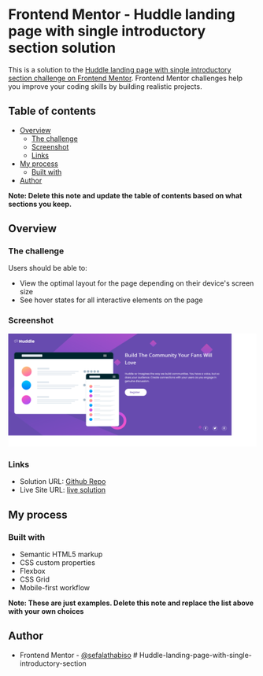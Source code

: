 # Frontend Mentor - Huddle landing page with single introductory section solution

This is a solution to the [Huddle landing page with single introductory section challenge on Frontend Mentor](https://www.frontendmentor.io/challenges/huddle-landing-page-with-a-single-introductory-section-B_2Wvxgi0). Frontend Mentor challenges help you improve your coding skills by building realistic projects.

## Table of contents

- [Overview](#overview)
  - [The challenge](#the-challenge)
  - [Screenshot](#screenshot)
  - [Links](#links)
- [My process](#my-process)
  - [Built with](#built-with)
- [Author](#author)

**Note: Delete this note and update the table of contents based on what sections you keep.**

## Overview

### The challenge

Users should be able to:

- View the optimal layout for the page depending on their device's screen size
- See hover states for all interactive elements on the page

### Screenshot

![](./screenshots/desktop-screenshot.png)

### Links

- Solution URL: [Github Repo](https://github.com/SefalaThabiso/Huddle-landing-page-with-single-introductory-section)
- Live Site URL: [live solution](https://sefalathabiso.github.io/Huddle-landing-page-with-single-introductory-section/)

## My process

### Built with

- Semantic HTML5 markup
- CSS custom properties
- Flexbox
- CSS Grid
- Mobile-first workflow

**Note: These are just examples. Delete this note and replace the list above with your own choices**

## Author

- Frontend Mentor - [@sefalathabiso](https://www.frontendmentor.io/profile/sefalathabiso)
#   H u d d l e - l a n d i n g - p a g e - w i t h - s i n g l e - i n t r o d u c t o r y - s e c t i o n 
 
 